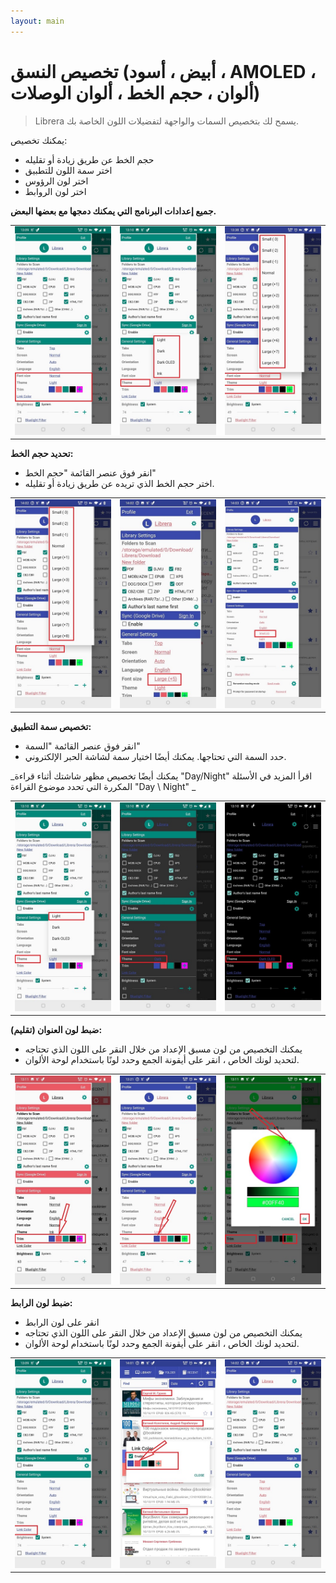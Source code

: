 ```yaml
---
layout: main
---
```


# تخصيص النسق (أبيض ، أسود ، AMOLED ، ألوان ، حجم الخط ، ألوان الوصلات)

> Librera يسمح لك بتخصيص السمات والواجهة لتفضيلات اللون الخاصة بك.

يمكنك تخصيص:

* حجم الخط عن طريق زيادة أو تقليله
* اختر سمة اللون للتطبيق
* اختر لون الرؤوس
* اختر لون الروابط

**جميع إعدادات البرنامج التي يمكنك دمجها مع بعضها البعض.**

||||
|-|-|-|
|![](1.jpg)|![](2.jpg)|![](3.jpg)|

**تحديد حجم الخط:**

* انقر فوق عنصر القائمة &quot;حجم الخط&quot;
* اختر حجم الخط الذي تريده عن طريق زيادة أو تقليله.

||||
|-|-|-|
|![](34.jpg)|![](32.jpg)|![](33.jpg)|

**تخصيص سمة التطبيق:**

* انقر فوق عنصر القائمة &quot;السمة&quot;
* حدد السمة التي تحتاجها. يمكنك أيضًا اختيار سمة لشاشة الحبر الإلكتروني.

_يمكنك أيضًا تخصيص مظهر شاشتك أثناء قراءة &quot;Day/Night&quot; اقرأ المزيد في الأسئلة المكررة التي تحدد موضوع القراءة &quot;Day \ Night&quot; _

||||
|-|-|-|
|![](21.jpg)|![](22.jpg)|![](23.jpg)|

**ضبط لون العنوان (تقليم):**

* يمكنك التخصيص من لون مسبق الإعداد من خلال النقر على اللون الذي تحتاجه
* لتحديد لونك الخاص ، انقر على أيقونة الجمع وحدد لونًا باستخدام لوحة الألوان.

||||
|-|-|-|
|![](11.jpg)|![](12.jpg)|![](13.jpg)|

**ضبط لون الرابط:**

* انقر على لون الرابط
* يمكنك التخصيص من لون مسبق الإعداد من خلال النقر على اللون الذي تحتاجه
* لتحديد لونك الخاص ، انقر على أيقونة الجمع وحدد لونًا باستخدام لوحة الألوان.

||||
|-|-|-|
|![](41.jpg)|![](42.jpg)|![](43.jpg)|




